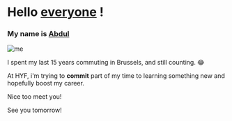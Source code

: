 # Hello [everyone](https://github.com/HackYourFutureBelgium/class-9-10/tree/master/student-bios) ! 

### My name is [Abdul](https://github.com/aame1)


![me](https://avatars1.githubusercontent.com/u/61841073?s=460&u=49d5b17e01f7b06d881d83b0d5d6de073fc940e3&v=4)


I spent my last 15 years commuting in Brussels, and still counting. :joy:

At HYF, i'm trying to **commit** part of my time to learning something new and hopefully boost my career. 

Nice too meet you! 

See you tomorrow! 





